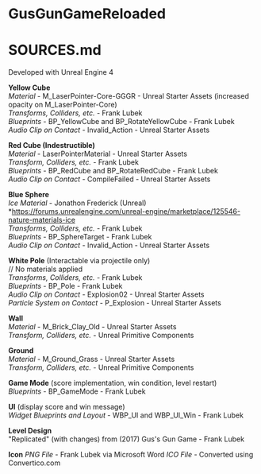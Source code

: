 # GusGunGameReloaded
# SOURCES.md

Developed with Unreal Engine 4


**Yellow Cube**  
*Material* - M_LaserPointer-Core-GGGR - Unreal Starter Assets (increased opacity on M_LaserPointer-Core)  
*Transforms, Colliders, etc.* - Frank Lubek   
*Blueprints* - BP_YellowCube and BP_RotateYellowCube - Frank Lubek   
*Audio Clip on Contact* - Invalid_Action - Unreal Starter Assets   


**Red Cube (Indestructible)**  
*Material* - LaserPointerMaterial - Unreal Starter Assets  
*Transform, Colliders, etc.* - Frank Lubek  
*Blueprints* - BP_RedCube and BP_RotateRedCube - Frank Lubek  
*Audio Clip on Contact* - CompileFailed - Unreal Starter Assets  


**Blue Sphere**  
*Ice Material* - Jonathon Frederick (Unreal)  
*https://forums.unrealengine.com/unreal-engine/marketplace/125546-nature-materials-ice  
*Transforms, Colliders, etc.* - Frank Lubek  
*Blueprints* - BP_SphereTarget - Frank Lubek  
*Audio Clip on Contact* - Invalid_Action - Unreal Starter Assets  


**White Pole** (Interactable via projectile only)  
// No materials applied  
*Transforms, Colliders, etc.* - Frank Lubek  
*Blueprints* - BP_Pole - Frank Lubek  
*Audio Clip on Contact* - Explosion02 - Unreal Starter Assets  
*Particle System on Contact* - P_Explosion - Unreal Starter Assets  


**Wall**  
*Material* - M_Brick_Clay_Old - Unreal Starter Assets  
*Transform, Colliders, etc.* - Unreal Primitive Components    

**Ground**  
*Material* - M_Ground_Grass - Unreal Starter Assets  
*Transform, Colliders, etc.* - Unreal Primitive Components  

**Game Mode** (score implementation, win condition, level restart)  
*Blueprints* - BP_GameMode - Frank Lubek  

**UI** (display score and win message)  
*Widget Blueprints and Layout* - WBP_UI and WBP_UI_Win - Frank Lubek  

**Level Design**  
"Replicated" (with  changes) from (2017) Gus's Gun Game - Frank Lubek  

**Icon**
*PNG File* - Frank Lubek via Microsoft Word
*ICO File* - Converted using Convertico.com



